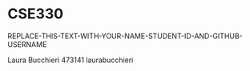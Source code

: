 # CSE330
REPLACE-THIS-TEXT-WITH-YOUR-NAME-STUDENT-ID-AND-GITHUB-USERNAME

Laura Bucchieri 473141 laurabucchieri
